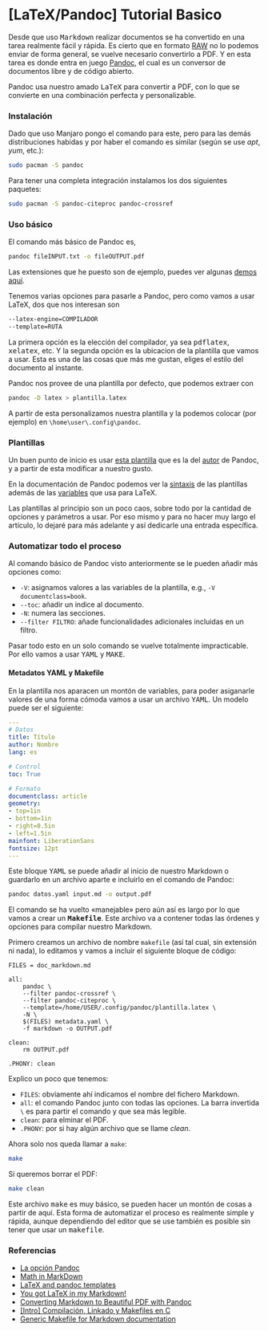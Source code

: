 # [LaTeX/Pandoc] Tutorial Basico



Desde que uso <tt>Markdown</tt> realizar documentos se ha convertido en una tarea realmente fácil y rápida. Es cierto que en formato [RAW](https://www.wikiwand.com/es/Raw_(formato)) no lo podemos enviar de forma general, se vuelve necesario convertirlo a PDF. Y en esta tarea es donde entra en juego [Pandoc](https://pandoc.org/), el cual es un conversor de documentos libre y de código abierto.

Pandoc usa nuestro amado <tt>LaTeX</tt> para convertir a PDF, con lo que se convierte en una combinación perfecta y personalizable.


### Instalación

Dado que uso Manjaro pongo el comando para este, pero para las demás distribuciones habidas y por haber el comando es similar (según se use *apt*, *yum*, etc.):
```bash
sudo pacman -S pandoc
```

Para tener una completa integración instalamos los dos siguientes paquetes:
```bash
sudo pacman -S pandoc-citeproc pandoc-crossref
```

### Uso básico

El comando más básico de Pandoc es,
```bash
pandoc fileINPUT.txt -o fileOUTPUT.pdf
```

Las extensiones que he puesto son de ejemplo, puedes ver algunas [demos  aquí](https://pandoc.org/demos.html).

Tenemos varias opciones para pasarle a Pandoc, pero como vamos a usar LaTeX, dos que nos interesan son
```bash
--latex-engine=COMPILADOR
--template=RUTA
```

La primera opción es la elección del compilador, ya sea <tt>pdflatex</tt>, <tt>xelatex</tt>, etc. Y la segunda opción es la ubicacion de la plantilla que vamos a usar. Esta es una de las cosas que más me gustan, eliges el estilo del documento al instante.

Pandoc nos provee de una plantilla por defecto, que podemos extraer con
```bash
pandoc -D latex > plantilla.latex
```

A partir de esta personalizamos nuestra plantilla y la podemos colocar (por ejemplo) en `\home\user\.config\pandoc`. 


### Plantillas

Un buen punto de inicio es usar [esta plantilla](https://github.com/jgm/pandoc-templates/blob/master/default.latex) que es la del [autor](https://github.com/jgm) de Pandoc, y a partir de esta modificar a nuestro gusto.

En la documentación de Pandoc podemos ver la [sintaxis](https://pandoc.org/MANUAL.html#template-syntax) de las plantillas además de las [variables](https://pandoc.org/MANUAL.html#variables-for-latex) que usa para LaTeX.

Las plantillas al principio son un poco caos, sobre todo por la cantidad de opciones y parámetros a usar. Por eso mismo y para no hacer muy largo el artículo, lo dejaré para más adelante y así dedicarle una entrada específica.


### Automatizar todo el proceso

Al comando básico de Pandoc visto anteriormente se le pueden añadir más opciones como:

+ `-V`: asignamos valores a las variables de la plantilla, e.g., `-V documentclass=book`.
+ `--toc`: añadir un indice al documento.
+ `-N`: numera las secciones.
+ `--filter FILTRO`: añade funcionalidades adicionales incluidas en un filtro.

Pasar todo esto en un solo comando se vuelve totalmente impracticable. Por ello vamos a usar <tt>YAML</tt> y <tt>MAKE</tt>.

#### Metadatos YAML y Makefile

En la plantilla nos aparacen un montón de variables, para poder asiganarle valores de una forma cómoda vamos a usar un archivo <tt>YAML</tt>. Un modelo puede ser el siguiente:
```yaml
---
# Datos
title: Título
author: Nombre
lang: es

# Control
toc: True

# Formato
documentclass: article
geometry:
- top=1in
- bottom=1in
- right=0.5in
- left=1.5in
mainfont: LiberationSans
fontsize: 12pt
---
```

Este bloque <tt>YAML</tt> se puede añadir al inicio de nuestro Markdown o guardarlo en un archivo aparte e incluirlo en el comando de Pandoc:
```bash
pandoc datos.yaml input.md -o output.pdf
```


El comando se ha vuelto &laquo;manejable&raquo; pero aún así es largo por lo que vamos a crear un **<tt>Makefile</tt>**. Este archivo va a contener todas las órdenes y opciones para compilar nuestro Markdown.

Primero creamos un archivo de nombre `makefile` (así tal cual, sin extensión ni nada), lo editamos y vamos a incluir el siguiente bloque de código:
```
FILES = doc_markdown.md

all:
	pandoc \
	--filter pandoc-crossref \
	--filter pandoc-citeproc \
	--template=/home/USER/.config/pandoc/plantilla.latex \
	-N \
	$(FILES) metadata.yaml \
	-f markdown -o OUTPUT.pdf

clean:
	rm OUTPUT.pdf

.PHONY: clean
```

Explico un poco que tenemos:
+ `FILES`: obviamente ahí indicamos el nombre del fichero Markdown.
+ `all`: el comando Pandoc junto con todas las opciones. La barra invertida `\` es para partir el comando y que sea más legible.
+ `clean`: para elminar el PDF.
+ `.PHONY`: por si hay algún archivo que se llame *clean*.

Ahora solo nos queda llamar a `make`:
```bash
make
```

Si queremos borrar el PDF:
```bash
make clean
```

Este archivo <tt>make</tt> es muy básico, se pueden hacer un montón de cosas a partir de aquí. Esta forma de automatizar el proceso es realmente simple y rápida, aunque dependiendo del editor que se use también es posible sin tener que usar un <tt>makefile</tt>.


### Referencias

+ [La opción Pandoc](https://ondiz.github.io/cursoLatex/Contenido/15.Pandoc.html)
+ [Math in MarkDown](https://github.com/cben/mathdown/wiki/math-in-markdown)
+ [LaTeX and pandoc templates](https://tex.stackexchange.com/questions/296990/latex-and-pandoc-templates)
+ [You got LaTeX in my Markdown!](https://kesdev.com/you-got-latex-in-my-markdown/)
+ [Converting Markdown to Beautiful PDF with Pandoc](https://jdhao.github.io/2019/05/30/markdown2pdf_pandoc/)
+ [[Intro] Compilación, Linkado y Makefiles en C](https://pfctelepathy.wordpress.com/2015/05/11/intro-compilacion-linkado-y-makefiles-en-c/)
+ [Generic Makefile for Markdown documentation ](https://gist.github.com/ekaitz-zarraga/f90f4c9c46a394e2048a#file-makefile)

